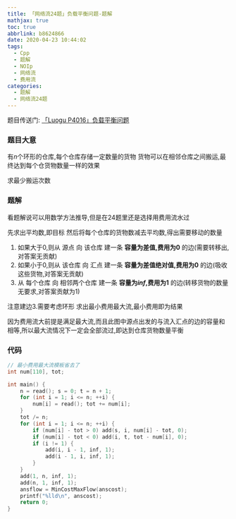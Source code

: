```yaml
---
title: 「网络流24题」负载平衡问题-题解
mathjax: true
toc: true
abbrlink: b8624866
date: 2020-04-23 10:44:02
tags:
  - Cpp
  - 题解
  - NOIp
  - 网络流
  - 费用流
categories:
  - 题解
  - 网络流24题
---
```


题目传送门: [「Luogu P4016」负载平衡问题](https://www.luogu.com.cn/problem/P4016)

<!--more-->

### 题目大意
有$n$个环形的仓库,每个仓库存储一定数量的货物
货物可以在相邻仓库之间搬运,最终达到每个仓货物数量一样的效果

求最少搬运次数

### 题解
看题解说可以用数学方法推导,但是在24题里还是选择用费用流水过

先求出平均数,即目标
然后将每个仓库的货物数减去平均数,得出需要移动的数量
1. 如果大于$0$,则从 源点 向 该仓库 建一条 __容量为差值,费用为$0$__ 的边(需要转移出,对答案无贡献)
2. 如果小于$0$,则从 该仓库 向 汇点 建一条 __容量为差值绝对值,费用为$0$__ 的边(吸收这些货物,对答案无贡献)
3. 从 每个仓库 向 相邻两个仓库 建一条 __容量为$inf$,费用为$1$__ 的边(转移货物的数量无要求,对答案贡献为$1$)

注意建边3.需要考虑环形
求出最小费用最大流,最小费用即为结果

因为费用流大前提是满足最大流,而且此图中源点出发的与流入汇点的边的容量和相等,所以最大流情况下一定会全部流过,即达到仓库货物数量平衡

### 代码
```cpp
// 最小费用最大流模板省去了
int num[110], tot;

int main() {
    n = read(); s = 0; t = n + 1;
    for (int i = 1; i <= n; ++i) {
        num[i] = read(); tot += num[i];
    }
    tot /= n;
    for (int i = 1; i <= n; ++i) {
        if (num[i] - tot > 0) add(s, i, num[i] - tot, 0);
        if (num[i] - tot < 0) add(i, t, tot - num[i], 0);
        if (i != 1) {
            add(i, i - 1, inf, 1);
            add(i - 1, i, inf, 1);
        }
    }
    add(1, n, inf, 1);
    add(n, 1, inf, 1);
    ansflow = MinCostMaxFlow(anscost);
    printf("%lld\n", anscost);
    return 0;
}
```